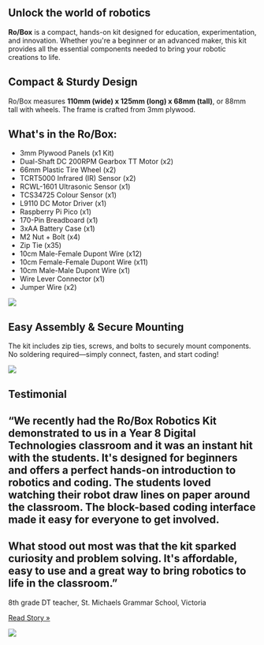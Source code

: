 ## Unlock the world of robotics

**Ro/Box** is a compact, hands-on kit designed for education, experimentation, and innovation. Whether you're a beginner or an advanced maker, this kit provides all the essential components needed to bring your robotic creations to life.

## Compact & Sturdy Design

Ro/Box measures **110mm (wide) x 125mm (long) x 68mm (tall)**, or 88mm tall with wheels. The frame is crafted from 3mm plywood.

## What's in the Ro/Box:

- 3mm Plywood Panels (x1 Kit)
- Dual-Shaft DC 200RPM Gearbox TT Motor (x2)
- 66mm Plastic Tire Wheel (x2)
- TCRT5000 Infrared (IR) Sensor (x2)
- RCWL-1601 Ultrasonic Sensor (x1)
- TCS34725 Colour Sensor (x1)
- L9110 DC Motor Driver (x1)
- Raspberry Pi Pico (x1)
- 170-Pin Breadboard (x1)
- 3xAA Battery Case (x1)
- M2 Nut + Bolt (x4)
- Zip Tie (x35)
- 10cm Male-Female Dupont Wire (x12)
- 10cm Female-Female Dupont Wire (x11)
- 10cm Male-Male Dupont Wire (x1)
- Wire Lever Connector (x1)
- Jumper Wire (x2)

<img src="./descriptions/images/components.jpg">

## Easy Assembly & Secure Mounting

The kit includes zip ties, screws, and bolts to securely mount components. No soldering required—simply connect, fasten, and start coding!

<img src="./descriptions/images/assembly.jpg">

## Testimonial

## **“We recently had the Ro/Box Robotics Kit demonstrated to us in a Year 8 Digital Technologies classroom and it was an instant hit with the students. It's designed for beginners and offers a perfect hands-on introduction to robotics and coding. The students loved watching their robot draw lines on paper around the classroom. The block-based coding interface made it easy for everyone to get involved.**
## **What stood out most was that the kit sparked curiosity and problem solving. It's affordable, easy to use and a great way to bring robotics to life in the classroom.”**

8th grade DT teacher, St. Michaels Grammar School, Victoria

[Read Story »](https://www.stmichaels.vic.edu.au/community/news/tech-for-everyone-yuma-soeriantos-story-of-purpose-accessibility-and-entrepreneurial-drive/)

<img src="./descriptions/images/testimonial.jpg">